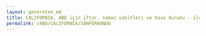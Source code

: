 ```yaml
---
layout: generated_md
title: CALIFORNIA, ABD için iftar, namaz vakitleri ve hava durumu - ilçe/eyalet seç
permalink: /ABD/CALIFORNIA/SANFERNANDO
---
```


<script type="text/javascript">
  var country = ABD;
  var city = CALIFORNIA;
  var state = SANFERNANDO;
  var lat = 72;
  var lon = 21;
</script>

